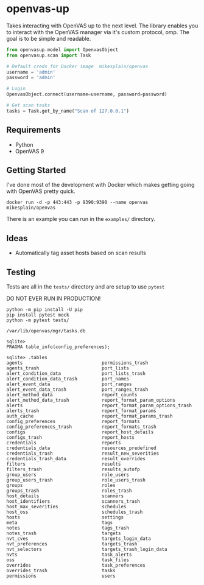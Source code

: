 # openvas-up
Takes interacting with OpenVAS up to the next level. The library enables you to interact with the OpenVAS manager via it's custom protocol,  omp. The goal is to be simple and readable.

```python
from openvasup.model import OpenvasObject
from openvasup.scan import Task

# Default creds for Docker image  mikesplain/openvas
username = 'admin'
password = 'admin'

# Login
OpenvasObject.connect(username=username, password=password)

# Get scan tasks
tasks = Task.get_by_name("Scan of 127.0.0.1")

``` 

## Requirements
- Python
- OpenVAS 9

## Getting Started
I've done most of the development with Docker which makes getting going with OpenVAS pretty quick.

`docker run -d -p 443:443 -p 9390:9390 --name openvas mikesplain/openvas`

There is an example you can run in the `examples/` directory.

## Ideas
- Automatically tag asset hosts based on scan results

## Testing
Tests are all in the `tests/` directory and are setup to use `pytest`

DO NOT EVER RUN IN PRODUCTION!

```
python -m pip install -U pip
pip install pytest mock
python -m pytest tests/
```


```
/var/lib/openvas/mgr/tasks.db

sqlite> 
PRAGMA table_info(config_preferences);

sqlite> .tables
agents                             permissions_trash                
agents_trash                       port_lists                       
alert_condition_data               port_lists_trash                 
alert_condition_data_trash         port_names                       
alert_event_data                   port_ranges                      
alert_event_data_trash             port_ranges_trash                
alert_method_data                  report_counts                    
alert_method_data_trash            report_format_param_options      
alerts                             report_format_param_options_trash
alerts_trash                       report_format_params             
auth_cache                         report_format_params_trash       
config_preferences                 report_formats                   
config_preferences_trash           report_formats_trash             
configs                            report_host_details              
configs_trash                      report_hosts                     
credentials                        reports                          
credentials_data                   resources_predefined             
credentials_trash                  result_new_severities            
credentials_trash_data             result_overrides                 
filters                            results                          
filters_trash                      results_autofp                   
group_users                        role_users                       
group_users_trash                  role_users_trash                 
groups                             roles                            
groups_trash                       roles_trash                      
host_details                       scanners                         
host_identifiers                   scanners_trash                   
host_max_severities                schedules                        
host_oss                           schedules_trash                  
hosts                              settings                         
meta                               tags                             
notes                              tags_trash                       
notes_trash                        targets                          
nvt_cves                           targets_login_data               
nvt_preferences                    targets_trash                    
nvt_selectors                      targets_trash_login_data         
nvts                               task_alerts                      
oss                                task_files                       
overrides                          task_preferences                 
overrides_trash                    tasks                            
permissions                        users 
```